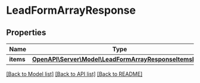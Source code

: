 # LeadFormArrayResponse

## Properties
Name | Type | Description | Notes
------------ | ------------- | ------------- | -------------
**items** | [**OpenAPI\Server\Model\LeadFormArrayResponseItemsInner**](LeadFormArrayResponseItemsInner.md) |  | [optional] 

[[Back to Model list]](../README.md#documentation-for-models) [[Back to API list]](../README.md#documentation-for-api-endpoints) [[Back to README]](../README.md)


